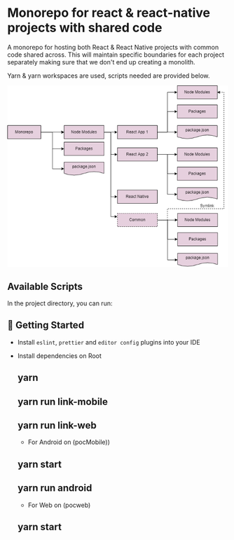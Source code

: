 # Monorepo for react & react-native projects with shared code
A monorepo for hosting both React & React Native projects with common code 
shared across. This will maintain specific boundaries for each project separately 
making sure that we don't end up creating a monolith.

Yarn & yarn workspaces are used, scripts needed are provided below.

![monorepo-shared](monorepo.png)


## Available Scripts

In the project directory, you can run:

## 🚀 Getting Started

- Install `eslint`, `prettier` and `editor config` plugins into your IDE

- Install dependencies on Root

  ## yarn

  ## yarn run link-mobile

  ## yarn run link-web

  - For Android on (pocMobile))

  ## yarn start

  ## yarn run android

  - For Web on (pocweb)

  ## yarn start
